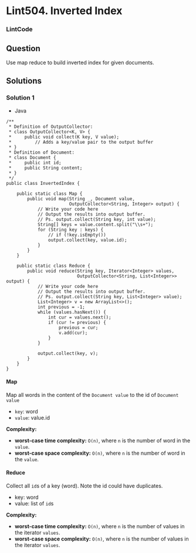 # Lint504. Inverted Index

### LintCode

## Question

Use map reduce to build inverted index for given documents.

## Solutions

### Solution 1

* Java
```
/**
 * Definition of OutputCollector:
 * class OutputCollector<K, V> {
 *     public void collect(K key, V value);
 *         // Adds a key/value pair to the output buffer
 * }
 * Definition of Document:
 * class Document {
 *     public int id;
 *     public String content;
 * }
 */
public class InvertedIndex {

    public static class Map {
        public void map(String _, Document value,
                        OutputCollector<String, Integer> output) {
            // Write your code here
            // Output the results into output buffer.
            // Ps. output.collect(String key, int value);
            String[] keys = value.content.split("\\s+");
            for (String key : keys) {
                // if (!key.isEmpty())
                output.collect(key, value.id);
            }
        }
    }

    public static class Reduce {
        public void reduce(String key, Iterator<Integer> values,
                           OutputCollector<String, List<Integer>> output) {
            // Write your code here
            // Output the results into output buffer.
            // Ps. output.collect(String key, List<Integer> value);
            List<Integer> v = new ArrayList<>();
            int previous = -1;
            while (values.hasNext()) {
                int cur = values.next();
                if (cur != previous) {
                    previous = cur;
                    v.add(cur);
                }
            }
            
            output.collect(key, v);
        }
    }
}
```

#### Map

Map all words in the content of the `Document value` to the id of `Document value`

* `key`: word
* `value`: value.id

**Complexity:**

* **worst-case time complexity:** `O(n)`, where `n` is the number of word in the  `value`.
* **worst-case space complexity:** `O(n)`, where `n` is the number of word in the  `value`.

#### Reduce

Collect all `id`s of a key (word). Note the id could have duplicates.

* key: word
* value: list of `id`s

**Complexity:**

* **worst-case time complexity:** `O(n)`, where `n` is the number of values in the iterator `values`.
* **worst-case space complexity:** `O(n)`, where `n` is the number of values in the iterator `values`.